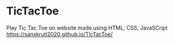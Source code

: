 # TicTacToe
Play Tic Tac Toe on website made using HTML, CSS, JavaSCript
https://sanskruti2020.github.io/TicTacToe/
